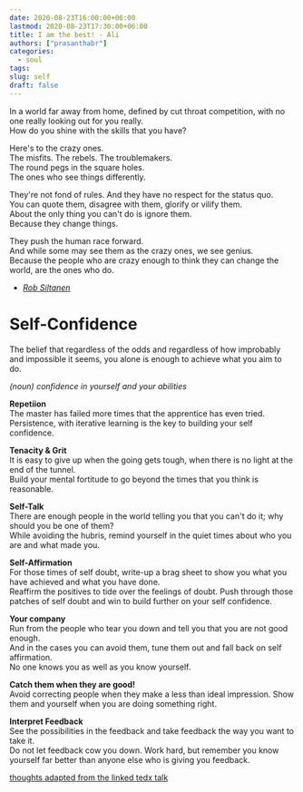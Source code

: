 ```yaml
---
date: 2020-08-23T16:00:00+06:00
lastmod: 2020-08-23T17:30:00+06:00
title: I am the best! - Ali
authors: ["prasanthabr"]
categories:
  - soul
tags:
slug: self
draft: false
---
```


In a world far away from home, defined by cut throat competition, with no one really looking out for you really.  
How do you shine with the skills that you have?  

Here's to the crazy ones.  
The misfits. The rebels. The troublemakers.  
The round pegs in the square holes.  
The ones who see things differently. 

They're not fond of rules. And they have no respect for the status quo.  
You can quote them, disagree with them, glorify or vilify them.  
About the only thing you can't do is ignore them.  
Because they change things.

They push the human race forward.  
And while some may see them as the crazy ones, we see genius.  
Because the people who are crazy enough to think they can change the world, are the ones who do.

- [*Rob Siltanen*](https://fs.blog/2016/03/steve-jobs-crazy-ones/)

# Self-Confidence  
The belief that regardless of the odds and regardless of how improbably and impossible it seems, you alone is enough to achieve what you aim to do.

*(noun)​ confidence in yourself and your abilities*

**Repetiion**  
The master has failed more times that the apprentice has even tried.  
Persistence, with iterative learning is the key to building your self confidence.  

**Tenacity & Grit**  
It is easy to give up when the going gets tough, when there is no light at the end of the tunnel.  
Build your mental fortitude to go beyond the times that you think is reasonable.  

**Self-Talk**  
There are enough people in the world telling you that you can't do it; why should you be one of them?  
While avoiding the hubris, remind yourself in the quiet times about who you are and what made you.  

**Self-Affirmation**  
For those times of self doubt, write-up a brag sheet to show you what you have achieved and what you have done.  
Reaffirm the positives to tide over the feelings of doubt. Push through those patches of self doubt and win to build further on your self confidence.

**Your company**  
Run from the people who tear you down and tell you that you are not good enough.  
And in the cases you can avoid them, tune them out and fall back on self affirmation.  
No one knows you as well as you know yourself.

**Catch them when they are good!**  
Avoid correcting people when they make a less than ideal impression. Show them and yourself when you are doing something right.

**Interpret Feedback**  
See the possibilities in the feedback and take feedback the way you want to take it.  
Do not let feedback cow you down. Work hard, but remember you know yourself far better than anyone else who is giving you feedback.  

[thoughts adapted from the linked tedx talk](https://www.youtube.com/watch?v=w-HYZv6HzAs)